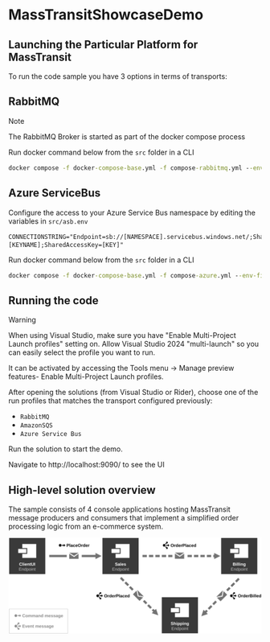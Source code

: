 # MassTransitShowcaseDemo


## Launching the Particular Platform for MassTransit
To run the code sample you have 3 options in terms of transports:

## **RabbitMQ**

>[!NOTE]
The RabbitMQ Broker is started as part of the docker compose process
>

Run docker command below from the `src` folder in a CLI
```cmd
docker compose -f docker-compose-base.yml -f compose-rabbitmq.yml --env-file rabbit.env up -d
```
## **Azure ServiceBus**

Configure the access to your Azure Service Bus namespace by editing the variables in `src/asb.env`  

```env
CONNECTIONSTRING="Endpoint=sb://[NAMESPACE].servicebus.windows.net/;SharedAccessKeyName=[KEYNAME];SharedAccessKey=[KEY]"
```

Run docker command below from the `src` folder in a CLI

```cmd
docker compose -f docker-compose-base.yml -f compose-azure.yml --env-file asb.env up -d
```

## Running the code


>[!WARNING]
> When using Visual Studio, make sure you have "Enable Multi-Project Launch profiles" setting on. Allow Visual Studio 2024 "multi-launch" so you can easily select the profile you want to run.
>
> It can be activated by accessing the Tools menu -> Manage preview features- Enable Multi-Project Launch profiles.
>

After opening the solutions (from Visual Studio or Rider), choose one of the run profiles  that matches the transport configured previously:
- `RabbitMQ`
- `AmazonSQS`
- `Azure Service Bus`

Run the solution to start the demo.

Navigate to http://localhost:9090/ to see the UI
## High-level solution overview

The sample consists of 4 console applications hosting MassTransit message producers and consumers that implement a simplified order processing logic from an e-commerce system.


![System Overview](diagram.svg "width=680")
